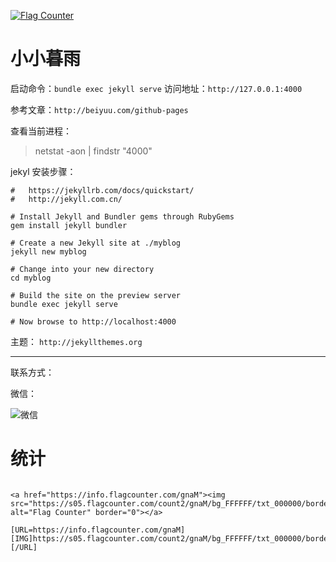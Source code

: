 <a href="https://info.flagcounter.com/gnaM"><img src="https://s05.flagcounter.com/count2/gnaM/bg_FFFFFF/txt_000000/border_CCCCCC/columns_2/maxflags_10/viewers_0/labels_0/pageviews_0/flags_0/percent_0/" alt="Flag Counter" border="0"></a>

# 小小暮雨


启动命令：```bundle exec jekyll serve```
访问地址：```http://127.0.0.1:4000```

参考文章：```http://beiyuu.com/github-pages```

查看当前进程：  
> netstat -aon | findstr "4000"

jekyl 安装步骤：
```
#   https://jekyllrb.com/docs/quickstart/
#   http://jekyll.com.cn/

# Install Jekyll and Bundler gems through RubyGems
gem install jekyll bundler

# Create a new Jekyll site at ./myblog
jekyll new myblog

# Change into your new directory
cd myblog

# Build the site on the preview server
bundle exec jekyll serve

# Now browse to http://localhost:4000
```




主题：
```http://jekyllthemes.org```

---------

联系方式：


微信：

![微信](http://pnunu.cn/images/weixin.jpg)


# 统计
```

<a href="https://info.flagcounter.com/gnaM"><img src="https://s05.flagcounter.com/count2/gnaM/bg_FFFFFF/txt_000000/border_CCCCCC/columns_2/maxflags_10/viewers_0/labels_0/pageviews_0/flags_0/percent_0/" alt="Flag Counter" border="0"></a>

[URL=https://info.flagcounter.com/gnaM][IMG]https://s05.flagcounter.com/count2/gnaM/bg_FFFFFF/txt_000000/border_CCCCCC/columns_2/maxflags_10/viewers_0/labels_0/pageviews_0/flags_0/percent_0/[/IMG][/URL]

```
